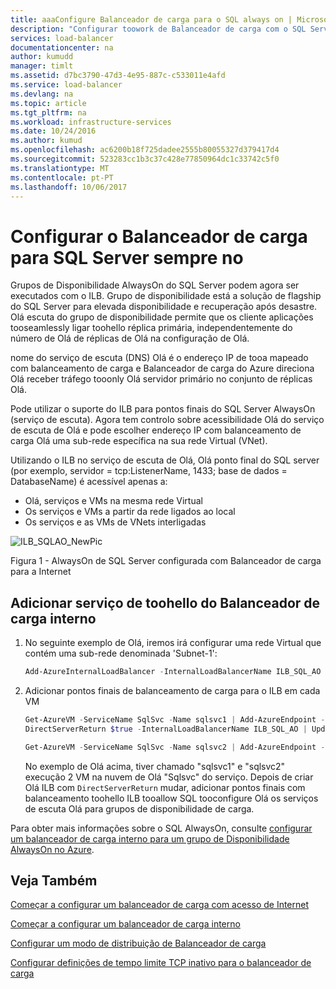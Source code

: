 ```yaml
---
title: aaaConfigure Balanceador de carga para o SQL always on | Microsoft Docs
description: "Configurar toowork de Balanceador de carga com o SQL Server sempre no e como tooleverage powershell toocreate Balanceador de carga para implementação do SQL Server de Olá"
services: load-balancer
documentationcenter: na
author: kumudd
manager: timlt
ms.assetid: d7bc3790-47d3-4e95-887c-c533011e4afd
ms.service: load-balancer
ms.devlang: na
ms.topic: article
ms.tgt_pltfrm: na
ms.workload: infrastructure-services
ms.date: 10/24/2016
ms.author: kumud
ms.openlocfilehash: ac6200b18f725dadee2555b80055327d379417d4
ms.sourcegitcommit: 523283cc1b3c37c428e77850964dc1c33742c5f0
ms.translationtype: MT
ms.contentlocale: pt-PT
ms.lasthandoff: 10/06/2017
---
```

# <a name="configure-load-balancer-for-sql-always-on"></a>Configurar o Balanceador de carga para SQL Server sempre no

Grupos de Disponibilidade AlwaysOn do SQL Server podem agora ser executados com o ILB. Grupo de disponibilidade está a solução de flagship do SQL Server para elevada disponibilidade e recuperação após desastre. Olá escuta do grupo de disponibilidade permite que os cliente aplicações tooseamlessly ligar toohello réplica primária, independentemente do número de Olá de réplicas de Olá na configuração de Olá.

nome do serviço de escuta (DNS) Olá é o endereço IP de tooa mapeado com balanceamento de carga e Balanceador de carga do Azure direciona Olá receber tráfego tooonly Olá servidor primário no conjunto de réplicas Olá.

Pode utilizar o suporte do ILB para pontos finais do SQL Server AlwaysOn (serviço de escuta). Agora tem controlo sobre acessibilidade Olá do serviço de escuta de Olá e pode escolher endereço IP com balanceamento de carga Olá uma sub-rede específica na sua rede Virtual (VNet).

Utilizando o ILB no serviço de escuta de Olá, Olá ponto final do SQL server (por exemplo, servidor = tcp:ListenerName, 1433; base de dados = DatabaseName) é acessível apenas a:

* Olá, serviços e VMs na mesma rede Virtual
* Os serviços e VMs a partir da rede ligados ao local
* Os serviços e as VMs de VNets interligadas

![ILB_SQLAO_NewPic](./media/load-balancer-configure-sqlao/sqlao1.png)

Figura 1 - AlwaysOn de SQL Server configurada com Balanceador de carga para a Internet

## <a name="add-internal-load-balancer-toohello-service"></a>Adicionar serviço de toohello do Balanceador de carga interno

1. No seguinte exemplo de Olá, iremos irá configurar uma rede Virtual que contém uma sub-rede denominada 'Subnet-1':

    ```powershell
    Add-AzureInternalLoadBalancer -InternalLoadBalancerName ILB_SQL_AO -SubnetName Subnet-1 -ServiceName SqlSvc
    ```
2. Adicionar pontos finais de balanceamento de carga para o ILB em cada VM

    ```powershell
    Get-AzureVM -ServiceName SqlSvc -Name sqlsvc1 | Add-AzureEndpoint -Name "LisEUep" -LBSetName "ILBSet1" -Protocol tcp -LocalPort 1433 -PublicPort 1433 -ProbePort 59999 -ProbeProtocol tcp -ProbeIntervalInSeconds 10 -
    DirectServerReturn $true -InternalLoadBalancerName ILB_SQL_AO | Update-AzureVM

    Get-AzureVM -ServiceName SqlSvc -Name sqlsvc2 | Add-AzureEndpoint -Name "LisEUep" -LBSetName "ILBSet1" -Protocol tcp -LocalPort 1433 -PublicPort 1433 -ProbePort 59999 -ProbeProtocol tcp -ProbeIntervalInSeconds 10 -DirectServerReturn $true -InternalLoadBalancerName ILB_SQL_AO | Update-AzureVM
    ```

    No exemplo de Olá acima, tiver chamado "sqlsvc1" e "sqlsvc2" execução 2 VM na nuvem de Olá "Sqlsvc" do serviço. Depois de criar Olá ILB com `DirectServerReturn` mudar, adicionar pontos finais com balanceamento toohello ILB tooallow SQL tooconfigure Olá os serviços de escuta Olá para grupos de disponibilidade de carga.

Para obter mais informações sobre o SQL AlwaysOn, consulte [configurar um balanceador de carga interno para um grupo de Disponibilidade AlwaysOn no Azure](../virtual-machines/windows/sql/virtual-machines-windows-portal-sql-alwayson-int-listener.md).

## <a name="see-also"></a>Veja Também
[Começar a configurar um balanceador de carga com acesso de Internet](load-balancer-get-started-internet-arm-ps.md)

[Começar a configurar um balanceador de carga interno](load-balancer-get-started-ilb-arm-ps.md)

[Configurar um modo de distribuição de Balanceador de carga](load-balancer-distribution-mode.md)

[Configurar definições de tempo limite TCP inativo para o balanceador de carga](load-balancer-tcp-idle-timeout.md)

